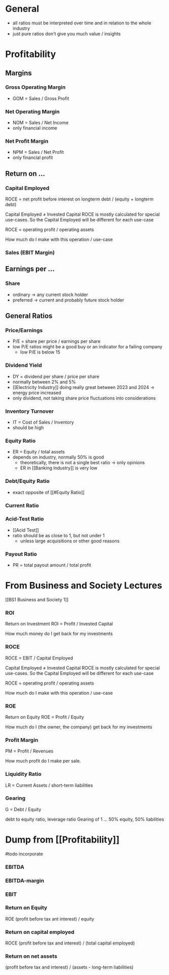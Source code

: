 # General
- all ratios must be interpreted over time and in relation to the whole industry
- just pure ratios don't give you much value / insights
# Profitability
## Margins
### Gross Operating Margin
- GOM = Sales / Gross Profit
### Net Operating Margin
- NOM = Sales / Net Income
- only financial income
### Net Profit Margin
- NPM = Sales / Net Profit
- only financial profit
## Return on ...
### Capital Employed
ROCE = net profit before interest on longterm debt / (equity + longterm debt)

Capital Employed $\neq$ Invested Capital
ROCE is mostly calculated for special use-cases. So the Capital Employed will be different for each use-case

ROCE = operating profit / operating assets

How much do I make with this operation / use-case
### Sales (EBIT Margin)

## Earnings per ...
### Share
- ordinary -> any current stock holder
- preferred -> current and probably future stock holder
## General Ratios
### Price/Earnings
- P/E = share per price / earnings per share 
- low P/E ratios might be a good buy or an indicator for a failing company
	- low P/E is below 15
### Dividend Yield
- DY = dividend per share / price per share
- normally between 2% and 5%
- [[Electricity Industry]] doing really great between 2023 and 2024 -> energy price increased
- only dividend, not taking share price fluctuations into considerations
### Inventory Turnover
- IT = Cost of Sales / Inventory
- should be high
### Equity Ratio
- ER = Equity / total assets
- depends on industry, normally 50% is good
	- theoretically, there is not a single best ratio -> only opinions
	- ER in [[Banking Industry]] is very low
### Debt/Equity Ratio
- exact opposite of [[#Equity Ratio]]
### Current Ratio
### Acid-Test Ratio
- [[Acid Test]]
- ratio should be as close to 1, but not under 1
	- unless large acquisitions or other good reasons
### Payout Ratio
- PR = total payout amount / total profit
# From Business and Society Lectures
[[BS1 Business and Society 1]]
### ROI
Return on Investment
ROI = Profit / Invested Capital

How much money do I get back for my investments
### ROCE
ROCE = EBIT / Capital Employed

Capital Employed $\neq$ Invested Capital
ROCE is mostly calculated for special use-cases. So the Capital Employed will be different for each use-case

ROCE = operating profit / operating assets

How much do I make with this operation / use-case
### ROE
Return on Equity
ROE = Profit / Equity

How much do I (the owner, the company) get back for my investments
### Profit Margin
PM = Profit / Revenues

How much profit do I make per sale.
### Liquidity Ratio
LR = Current Assets / short-term liabilities

### Gearing
G = Debt / Equity

debt to equity ratio, leverage ratio
Gearing of 1 ... 50% equity, 50% liabilities


# Dump from [[Profitability]]
#todo incorporate
### EBITDA

### EBITDA-margin

### EBIT

### Return on Equity
ROE 
(profit before tax ant interest) / equity
### Return on capital employed
ROCE
(profit before tax and interest) / (total capital employed)
### Return on net assets
(profit before tax and interest) / (assets - long-term liabilities)